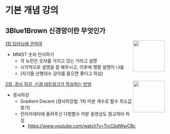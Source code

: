 # 기본 개념 강의

## 3Blue1Brown 신경망이란 무엇인가

<img src="http://img.youtube.com/vi/aircAruvnKk/0.jpg" width="100" align="right" />

[1장.딥러닝에 관하여](http://www.youtube.com/watch?v=aircAruvnKk&list=PLZHQObOWTQDNU6R1_67000Dx_ZCJB-3pi&index=1)

- MNIST 숫자 인식하기
  - 각 뉴런은 숫자를 가지고 있는 거라고 설명
  - 시각적으로 설명을 잘 해주시고, 이후에 행렬 설명이 나옴
  - (자기들 선형대수 강의를 들으면 좋다고 하심)

<img src="http://img.youtube.com/vi/IHZwWFHWa-w/0.jpg" width="100" align="right" />

[2장. 경사 하강, 신경 네트워크가 학습하는 방법](http://www.youtube.com/watch?v=IHZwWFHWa-w&list=PLZHQObOWTQDNU6R1_67000Dx_ZCJB-3pi&index=2)

- 경사하강
  - Gradient Decent (경사하강법. 1차 미분 계수로 함수 최소값찾기)
  - 칸아카데미에 올려주신 다항함수 미분 동영상도 참고하라 하심
    - https://www.youtube.com/watch?v=TrcCbdWwCBc

